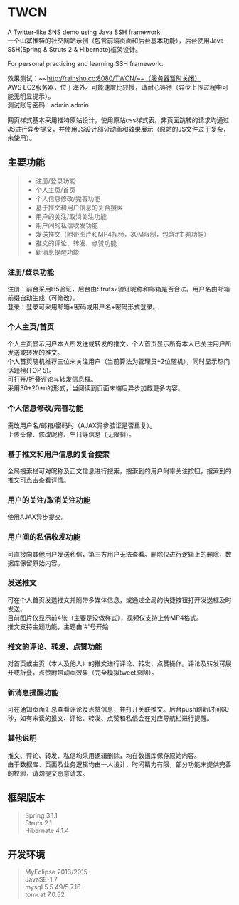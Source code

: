 # TWCN
A Twitter-like SNS demo using Java SSH framework.  
一个山寨推特的社交网站示例（包含前端页面和后台基本功能），后台使用Java SSH(Spring & Struts 2 & Hibernate)框架设计。  

For personal practicing and learning SSH framework.  

效果测试：~~http://rainsho.cc:8080/TWCN/~~（服务器暂时关闭）  
AWS EC2服务器，位于海外。可能速度比较慢，请耐心等待（异步上传过程中可能无明显提示）。  
测试账号密码：admin admin  

网页样式基本采用推特原站设计，使用原站css样式表。非页面跳转的请求均通过JS进行异步提交，并使用JS设计部分动画和效果展示（原站的JS文件过于复杂，未使用）。  

## 主要功能
> * 注册/登录功能
> * 个人主页/首页
> * 个人信息修改/完善功能
> * 基于推文和用户信息的复合搜索
> * 用户的关注/取消关注功能
> * 用户间的私信收发功能
> * 发送推文（附带图片和MP4视频，30M限制，包含#主题功能）
> * 推文的评论、转发、点赞功能
> * 新消息提醒功能

### 注册/登录功能
注册：前台采用H5验证，后台由Struts2验证昵称和邮箱是否合法。用户名由邮箱前缀自动生成（可修改）。  
登录：登录可采用邮箱+密码或用户名+密码形式登录。
### 个人主页/首页
个人主页显示用户本人所发送或转发的推文，个人首页显示所有本人已关注用户所发送或转发的推文。  
个人首页随机推荐三位未关注用户（当前算法为管理员+2位随机），同时显示热门话题榜(TOP 5)。  
可打开/折叠评论与转发信息框。  
采用30+20*n的形式，当阅读到页面末端后异步加载更多内容。
### 个人信息修改/完善功能
需改用户名/邮箱/密码时（AJAX异步验证是否重复）。  
上传头像、修改昵称、生日等信息（无限制）。
### 基于推文和用户信息的复合搜索
全局搜索栏可对昵称及正文信息进行搜索，搜索到的用户附带关注按钮，搜索到的推文可点击查看详情。
### 用户的关注/取消关注功能
使用AJAX异步提交。
### 用户间的私信收发功能
可直接向其他用户发送私信，第三方用户无法查看。删除仅进行逻辑上的删除，数据库保留原始内容。
### 发送推文
可在个人首页发送推文并附带多媒体信息，或通过全局的快捷按钮打开发送框及时发送。  
目前图片仅显示前4张（主要是没做样式），视频仅支持上传MP4格式。  
推文支持主题功能，主题由'#'号开始
### 推文的评论、转发、点赞功能
对首页或主页（本人及他人）的推文进行评论、转发、点赞操作。评论及转发可展开或折叠，点赞附带动画效果（完全模拟tweet原网）。
### 新消息提醒功能
可在通知页面汇总查看评论及点赞信息，并打开关联推文。后台push刷新时间60秒，如有未读的推文、评论、转发、点赞和私信会在对应导航栏进行提醒。
### 其他说明
推文、评论、转发、私信均采用逻辑删除，均在数据库保存原始内容。  
由于数据库、页面及业务逻辑均由一人设计，时间精力有限，部分功能未提供完善的校验，请勿提交恶意请求。  

## 框架版本
> Spring 3.1.1  
Struts 2.1  
Hibernate 4.1.4  

## 开发环境
> MyEclipse 2013/2015  
JavaSE-1.7  
mysql 5.5.49/5.7.16  
tomcat 7.0.52  
